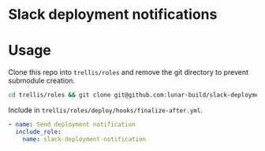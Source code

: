 # Slack deployment notifications

# Usage

Clone this repo into `trellis/roles` and remove the git directory to prevent submodule creation.
```bash
cd trellis/roles && git clone git@github.com:lunar-build/slack-deployment-notification.git && rm -rf slack-deployment-notification/.git
```

Include in `trellis/roles/deploy/hooks/finalize-after.yml`.

```yaml
- name: Send deployment notification
  include_role:
    name: slack-deployment-notification
```